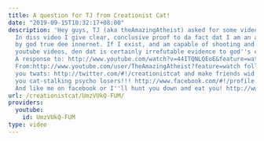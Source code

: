 ```yaml
---
title: A question for TJ from Creationist Cat!
date: "2019-09-15T10:32:17+08:00"
description: 'Hey guys, TJ (aka theAmazingAtheist) asked for some video questions.
  In diss video I give clear, conclusive proof to da fact dat I am an actual cat zapped
  by god true dee innernet. If I exist, and am capable of shooting and editing freaking
  youtube videos, den dat is certainly irrefutable evidence to god''s existence...
  A response to: http://www.youtube.com/watch?v=44ITQNLQEoE&feature=watch_response_rev
  From:http://www.youtube.com/user/TheAmazingAtheist?feature=watch follow me on twitter
  you twats: http://twitter.com/#!/creationistcat and make friends wid me on facebook
  you cat-stalking psycho losers!!! http://www.facebook.com/#!/profile.php?id=100002430513992
  And like me on facebook or I''ll hunt you down and eat you! http://www.facebook.com/pages/Creationist-Cat/287402691275702'
url: /creationistcat/UmzVUkQ-FUM/
providers:
  youtube:
    id: UmzVUkQ-FUM
type: video
---
```

